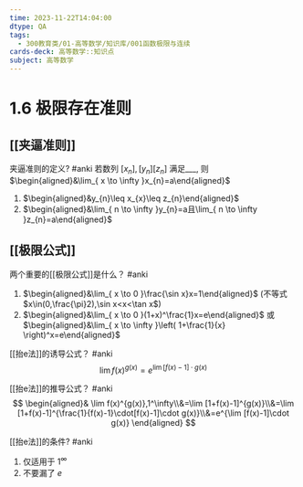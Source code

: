 ```yaml
---
time: 2023-11-22T14:04:00
dtype: QA
tags:
  - 300教育类/01-高等数学/知识库/001函数极限与连续
cards-deck: 高等数学::知识点
subject: 高等数学
---
```

# 1.6 极限存在准则
## [[夹逼准则]]

夹逼准则的定义? #anki 
若数列 $[x_{n}],[y_{n}][z_{n}]$ 满足___, 则 $\begin{aligned}&\lim_{ x \to \infty }x_{n}=a\end{aligned}$
1. $\begin{aligned}&y_{n}\leq x_{x}\leq z_{n}\end{aligned}$
2. $\begin{aligned}&\lim_{ n \to \infty }y_{n}=a且\lim_{ n \to \infty }z_{n}=a\end{aligned}$

## [[极限公式]]

两个重要的[[极限公式]]是什么？ #anki 
1. $\begin{aligned}&\lim_{ x \to 0 }\frac{\sin x}x=1\end{aligned}$ (不等式 $x\in(0,\frac{\pi}2),\sin x<x<\tan x$)
2. $\begin{aligned}&\lim_{ x \to 0 }(1+x)^\frac{1}x=e\end{aligned}$ 或 $\begin{aligned}&\lim_{ x \to \infty }\left( 1+\frac{1}{x} \right)^x=e\end{aligned}$

[[抬e法]]的诱导公式？ #anki 
$$
\lim f(x)^{g(x)}=e^{{\lim[f(x)-1]}\cdot g(x)}
$$

[[抬e法]]的推导公式？ #anki 
$$
\begin{aligned}&
\lim f(x)^{g(x)},1^\infty\\&=\lim [1+f(x)-1]^{g(x)}\\&=\lim [1+f(x)-1]^{\frac{1}{f(x)-1}\cdot[f(x)-1]\cdot g(x)}\\&=e^{\lim [f(x)-1]\cdot g(x)} \end{aligned}
$$

[[抬e法]]的条件? #anki 
1. 仅适用于 $1^\infty$
2. 不要漏了 $e$
